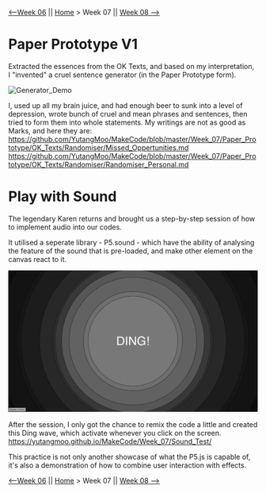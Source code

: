 [⟵Week 06](https://yutangmoo.github.io/MakeCode/Week_06) || [Home](https://yutangmoo.github.io/MakeCode/) > Week 07 ||  [Week 08 ⟶](https://yutangmoo.github.io/MakeCode/Week_08)



# Paper Prototype V1

Extracted the essences from the OK Texts, and based on my interpretation, I "invented" a cruel sentence generator (in the Paper Prototype form).

![Generator_Demo](https://github.com/YutangMoo/MakeCode/blob/master/Week_07/Paper_Prototype/Images/Generator_Demo.gif?raw=true)

I, used up all my brain juice, and had enough beer to sunk into a level of depression, wrote bunch of cruel and mean phrases and sentences, then tried to form them into whole statements. My writings are not as good as Marks, and here they are:
https://github.com/YutangMoo/MakeCode/blob/master/Week_07/Paper_Prototype/OK_Texts/Randomiser/Missed_Oppertunities.md
https://github.com/YutangMoo/MakeCode/blob/master/Week_07/Paper_Prototype/OK_Texts/Randomiser/Randomiser_Personal.md



# Play with Sound

The legendary Karen returns and brought us a step-by-step session of how to implement audio into our codes.

It utilised a seperate library - P5.sound - which have the ability of analysing the feature of the sound that is pre-loaded, and make other element on the canvas react to it.

![1](https://github.com/YutangMoo/MakeCode/blob/master/Week_07/Sound_Test/Images/1.png?raw=true)

After the session, I only got the chance to remix the code a little and created this Ding wave, which activate whenever you click on the screen.
https://yutangmoo.github.io/MakeCode/Week_07/Sound_Test/

This practice is not only another showcase of what the P5.js is capable of, it's also a demonstration of how to combine user interaction with effects.



[⟵Week 06](https://yutangmoo.github.io/MakeCode/Week_06) || [Home](https://yutangmoo.github.io/MakeCode/) > Week 07 ||  [Week 08 ⟶](https://yutangmoo.github.io/MakeCode/Week_08)